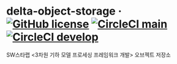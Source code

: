 # delta-object-storage &middot; [![GitHub license](https://img.shields.io/github/license/kaist-gclab/delta-object-storage)](https://github.com/kaist-gclab/delta-object-storage/blob/main/LICENSE) [![CircleCI main](https://img.shields.io/circleci/build/gh/kaist-gclab/delta-object-storage/main?label=main)](https://circleci.com/gh/kaist-gclab/delta-object-storage/tree/main) [![CircleCI develop](https://img.shields.io/circleci/build/gh/kaist-gclab/delta-object-storage/develop?label=develop)](https://circleci.com/gh/kaist-gclab/delta-object-storage/tree/develop)

SW스타랩 <3차원 기하 모델 프로세싱 프레임워크 개발> 오브젝트 저장소
